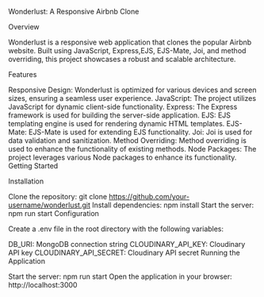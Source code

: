 Wonderlust: A Responsive Airbnb Clone

Overview

Wonderlust is a responsive web application that clones the popular Airbnb website. Built using JavaScript, Express,EJS, EJS-Mate, Joi, and method overriding, this project showcases a robust and scalable architecture.

Features

Responsive Design: Wonderlust is optimized for various devices and screen sizes, ensuring a seamless user experience.
JavaScript: The project utilizes JavaScript for dynamic client-side functionality.
Express: The Express framework is used for building the server-side application.
EJS: EJS templating engine is used for rendering dynamic HTML templates.
EJS-Mate: EJS-Mate is used for extending EJS functionality.
Joi: Joi is used for data validation and sanitization.
Method Overriding: Method overriding is used to enhance the functionality of existing methods.
Node Packages: The project leverages various Node packages to enhance its functionality.
Getting Started

Installation

Clone the repository: git clone https://github.com/your-username/wonderlust.git
Install dependencies: npm install
Start the server: npm run start
Configuration

Create a .env file in the root directory with the following variables:

DB_URI: MongoDB connection string
CLOUDINARY_API_KEY: Cloudinary API key
CLOUDINARY_API_SECRET: Cloudinary API secret
Running the Application

Start the server: npm run start
Open the application in your browser: http://localhost:3000
